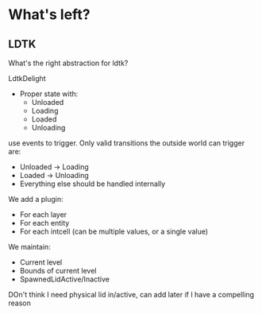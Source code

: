 # What's left?

## LDTK

What's the right abstraction for ldtk?

LdtkDelight

- Proper state with:
    - Unloaded
    - Loading
    - Loaded
    - Unloading

use events to trigger. Only valid transitions the outside world can trigger are:
- Unloaded -> Loading
- Loaded -> Unloading
- Everything else should be handled internally

We add a plugin:
- For each layer
- For each entity
- For each intcell (can be multiple values, or a single value)

We maintain:
- Current level
- Bounds of current level
- SpawnedLidActive/Inactive

DOn't think I need physical lid in/active, can add later if I have a compelling reason
